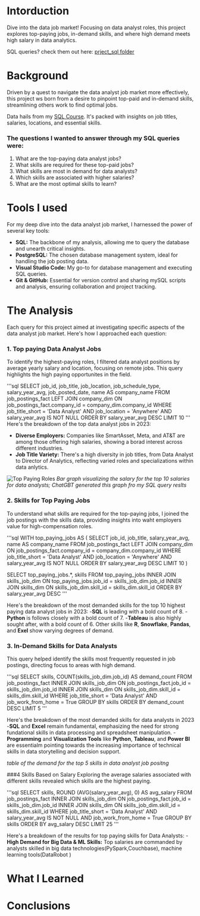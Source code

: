# Intorduction
Dive into the data job market! Focusing on data analyst roles, this project explores top-paying jobs, in-demand skills, and where high demand meets high salary in data analytics.

SQL queries? check them out here: [prject_sql folder](/project_sql/)

# Background
Driven by a quest to navigate the data analyst job market more effectively, this project ws born from a desire to pinpoint top-paid and in-demand skills, streamlining others work to find optimal jobs.

Data hails from my [SQL Course](https://lukebarousse.com/sql). It's packed with insights on job titles, salaries, locations, and essential skills.

### The questions I wanted to answer through my SQL queries were:

1. What are the top-paying data analyst jobs?
2. What skills are required for these top-paid jobs?
3. What skills are most in demand for data analysts?
4. Which skills are associated with higher salaries?
5. What are the most optimal skills to learn?

# Tools I used
For my deep dive into the data analyst job market, I harnessed the power of several key tools:

- **SQL:** The backbone of my analysis, allowing me to query the database and unearth critical insights.
- **PostgreSQL:** The chosen database management system, ideal for handling the job posting data.
- **Visual Studio Code:** My go-to for database management and executing SQL queries.
- **Git & GitHub:** Essential for version control and sharing mySQL scripts and analysis, ensuring collaboration and project tracking. 

# The Analysis
Each query for this project aimed at investigating specific aspects of the data analyst job market.
Here's how I approached each question:

### 1. Top paying Data Analyst Jobs
To identify the highest-paying roles, I filtered data analyst positions by average yearly salary and location, focusing on remote jobs. This query highlights the high paying opportunites in the field.

'''sql
SELECT
    job_id,
    job_title,
    job_location,
    job_schedule_type,
    salary_year_avg,
    job_posted_date,
    name AS company_name
FROM
    job_postings_fact
LEFT JOIN company_dim ON job_postings_fact.company_id = company_dim.company_id
WHERE
    job_title_short = 'Data Analyst' AND
    job_location = 'Anywhere' AND
    salary_year_avg IS NOT NULL
ORDER BY
    salary_year_avg DESC
LIMIT 10
'''
Here's the breakdown of the top data analyst jobs in 2023:
- **Diverse Employers:** Companies like SmartAsset, Meta, and AT&T are among those offering high salaries, showing a borad interest across different industries.
- **Job Title Variety:** There's a high diversity in job titles, from Data Analyst to Director of Analytics, reflecting varied roles and specializations within data anlytics.

![Top Paying Roles](assets/1_top_paying_roles.png)
*Bar graph visualizing the salary for the top 10 salaries for data analysts; ChatGBT generated this graph fro my SQL query reslts*

### 2. Skills for Top Paying Jobs
To understand what skills are required for the top-paying jobs, I joined the job postings with the skills data, providing insights into waht employers value for high-compensation roles. 

'''sql
WITH top_paying_jobs AS (
    SELECT
        job_id,
        job_title,
        salary_year_avg,
        name AS company_name
    FROM
        job_postings_fact
    LEFT JOIN company_dim ON job_postings_fact.company_id = company_dim.company_id
    WHERE
        job_title_short = 'Data Analyst' AND
        job_location = 'Anywhere' AND
        salary_year_avg IS NOT NULL
    ORDER BY
        salary_year_avg DESC
    LIMIT 10
)

SELECT 
    top_paying_jobs.*,
    skills
FROM top_paying_jobs
INNER JOIN skills_job_dim ON top_paying_jobs.job_id = skills_job_dim.job_id
INNER JOIN skills_dim ON skills_job_dim.skill_id = skills_dim.skill_id
ORDER BY
    salary_year_avg DESC
'''

Here's the breakdown of the most demanded skills for the top 10 highest paying data analyst jobs in 2023:
-**SQL** is leading with a bold count of 8.
-**Python** is follows closely with a bold count of 7.
-**Tableau** is also highly sought after, with a bold count of 6.
Other skills like **R**, **Snowflake**, **Pandas**, and **Exel** show varying degrees of demand.




### 3. In-Demand Skills for Data Analysts

This query helped identify the skills most frequently requested in job postings, directing focus to areas with high demand.

'''sql
SELECT 
    skills,
    COUNT(skills_job_dim.job_id) AS demand_count
FROM job_postings_fact
INNER JOIN skills_job_dim ON job_postings_fact.job_id = skills_job_dim.job_id
INNER JOIN skills_dim ON skills_job_dim.skill_id = skills_dim.skill_id
WHERE
    job_title_short = 'Data Analyst' AND
    job_work_from_home = True
GROUP BY 
    skills
ORDER BY
    demand_count DESC
LIMIT 5
'''

Here's the breakdown of the most demanded skills for data analysts in 2023
-**SQL** and **Excel** remain fundamental, emphasizing the need for strong fundational  skills in data processing and spreadsheet manipulation.
-**Programming** and **Visualization Tools** like **Python**, **Tableau**, and **Power BI** are essentialm pointing towards the increasing importance of technical skills in data storytelling and decision support.


*table of the demand for the top 5 skills in data analyst job positng*

###4 Skills Based on Salary
Exploring the average salaries associated with different skills revealed which skills are the highest paying.

'''sql
SELECT 
    skills,
    ROUND (AVG(salary_year_avg), 0) AS avg_salary
FROM job_postings_fact
INNER JOIN skills_job_dim ON job_postings_fact.job_id = skills_job_dim.job_id
INNER JOIN skills_dim ON skills_job_dim.skill_id = skills_dim.skill_id
WHERE
    job_title_short = 'Data Analyst' 
    AND salary_year_avg IS NOT NULL
    AND job_work_from_home = True
GROUP BY 
    skills
ORDER BY
    avg_salary DESC
LIMIT 25
'''

Here's a breakdown of the results for top paying skills for Data Analysts:
-**High Demand for Big Data & ML Skills:** Top salaries are commanded by analysts skilled in big data technologies(PySpark,Couchbase), machine learning tools(DataRobot )


# What I Learned

# Conclusions